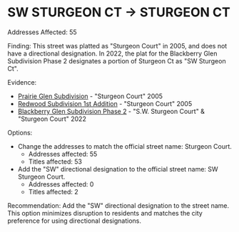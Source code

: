 # SW STURGEON CT -> STURGEON CT

Addresses Affected: 55

Finding: This street was platted as "Sturgeon Court" in 2005, and does not have a directional designation. In 2022, the plat for the Blackberry Glen Subdivision Phase 2 designates a portion of Sturgeon Ct as "SW Sturgeon Ct".

Evidence:

- [Prairie Glen Subdivision](https://www.grantspassoregon.gov/DocumentCenter/View/31766/PRAIRE-GLEN-SUBDIVISION?bidId=) - "Sturgeon Court" 2005
- [Redwood Subdivision 1st Addition](https://www.grantspassoregon.gov/DocumentCenter/View/31847/REDWOOD-SUBDIVISION-1ST-ADDITION?bidId=) - "Sturgeon Court" 2005
- [Blackberry Glen Subdivision Phase 2](https://www.grantspassoregon.gov/DocumentCenter/View/31449/BLACKBERRY-GLEN-SUBDIVISION-PHASE-2?bidId=) - "S.W. Sturgeon Court" & "Sturgeon Court" 2022

Options:

- Change the addresses to match the official street name: Sturgeon Court.
  - Addresses affected: 55
  - Titles affected: 53
- Add the "SW" directional designation to the official street name: SW Sturgeon Court.
  - Addresses affected: 0
  - Titles affected: 2

Recommendation: Add the "SW" directional designation to the street name. This option minimizes disruption to residents and matches the city preference for using directional designations.

